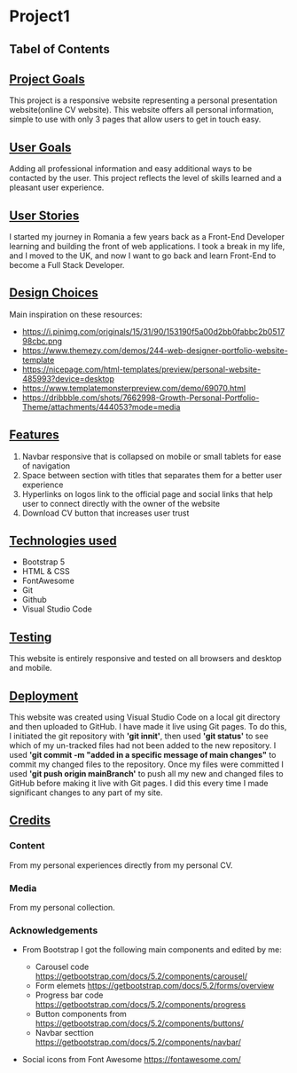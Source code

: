 # Project1

## Tabel of Contents

## [**Project Goals**](#project-goals)

This project is a responsive website representing a personal presentation website(online CV website).
This website offers all personal information, simple to use with only 3 pages that allow users to get in touch easy.

## [**User Goals**](#user-goals)

Adding all professional information and easy additional ways to be contacted by the user.
This project reflects the level of skills learned and a pleasant user experience.

## [**User Stories**](#user-stories)

I started my journey in Romania a few years back as a Front-End Developer learning and building the front of web applications. I took a break in my life, and I moved to the UK, and now I want to go back and learn Front-End to become a Full Stack Developer.

## [**Design Choices**](#design-choices)

Main inspiration on these resources:
* https://i.pinimg.com/originals/15/31/90/153190f5a00d2bb0fabbc2b051798cbc.png
* https://www.themezy.com/demos/244-web-designer-portfolio-website-template
* https://nicepage.com/html-templates/preview/personal-website-485993?device=desktop
* https://www.templatemonsterpreview.com/demo/69070.html
* https://dribbble.com/shots/7662998-Growth-Personal-Portfolio-Theme/attachments/444053?mode=media

## [**Features**](#features)

1. Navbar responsive that is collapsed on mobile or small tablets for ease of navigation
2. Space between section with titles that separates them for a better user experience
3. Hyperlinks on logos link to the official page and social links that help user to connect directly with the owner of the website
4. Download CV button that increases user trust 

## [**Technologies used**](#technologies-used)

- Bootstrap 5
- HTML & CSS 
- FontAwesome
- Git
- Github
- Visual Studio Code

## [**Testing**](#testing)

This website is entirely responsive and tested on all browsers and desktop and mobile.

## [**Deployment**](#deployment)

This website was created using Visual Studio Code on a local git directory and then uploaded to GitHub. 
I have made it live using Git pages. To do this, I initiated the git repository with **'git innit'**, then used **'git status'** to see which of my un-tracked files had not been added to the new repository. 
I used **'git commit -m "added in a specific message of main changes"** to commit my changed files to the repository. 
Once my files were committed I used **'git push origin mainBranch'** to push all my new and changed files to GitHub before making it live with Git pages. 
I did this every time I made significant changes to any part of my site.

## [**Credits**](#credits)

### Content
From my personal experiences directly from my personal CV.

### Media
From my personal collection.

### Acknowledgements

* From Bootstrap I got the following main components and edited by me:
  * Carousel code https://getbootstrap.com/docs/5.2/components/carousel/
  * Form elemets https://getbootstrap.com/docs/5.2/forms/overview
  * Progress bar code https://getbootstrap.com/docs/5.2/components/progress
  * Button components from https://getbootstrap.com/docs/5.2/components/buttons/
  * Navbar secttion https://getbootstrap.com/docs/5.2/components/navbar/

* Social icons from Font Awesome https://fontawesome.com/
